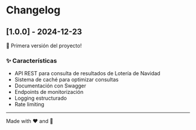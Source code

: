 # Changelog

## [1.0.0] - 2024-12-23

🎉 Primera versión del proyecto!

### ✨ Características
- API REST para consulta de resultados de Lotería de Navidad
- Sistema de caché para optimizar consultas
- Documentación con Swagger
- Endpoints de monitorización
- Logging estructurado
- Rate limiting

---

Made with ❤️ and 🤖 